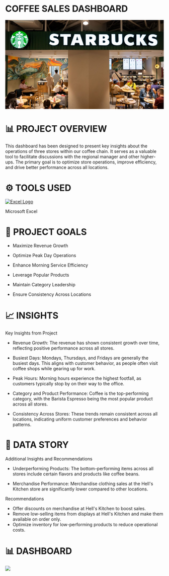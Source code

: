 # COFFEE SALES DASHBOARD
![](starbuck.jpg)



# 📊 PROJECT OVERVIEW

This dashboard has been designed to present key insights about the operations of three stores within our coffee chain. It serves as a valuable tool to facilitate discussions with the regional manager and other higher-ups. The primary goal is to optimize store operations, improve efficiency, and drive better performance across all locations.

# ⚙ TOOLS USED
[<img src="Excel.jpg" alt="Excel Logo" width="70" height="70">](Excel.jpg) &nbsp;

 Microsoft Excel

# 🚀 PROJECT GOALS
- Maximize Revenue Growth

- Optimize Peak Day Operations

- Enhance Morning Service Efficiency

- Leverage Popular Products

- Maintain Category Leadership

- Ensure Consistency Across Locations

# 📈 INSIGHTS
Key Insights from Project

- Revenue Growth: The revenue has shown consistent growth over time, reflecting positive performance across all stores.

- Busiest Days: Mondays, Thursdays, and Fridays are generally the busiest days. This aligns with customer behavior, as people often visit coffee shops while gearing up for 
  work.

- Peak Hours: Morning hours experience the highest footfall, as customers typically stop by on their way to the office.

- Category and Product Performance: Coffee is the top-performing category, with the Barista Espresso being the most popular product across all stores.

- Consistency Across Stores: These trends remain consistent across all locations, indicating uniform customer preferences and behavior patterns.

# 🧠 DATA STORY

Additional Insights and Recommendations

- Underperforming Products: The bottom-performing items across all stores include certain flavors and products like coffee beans.

- Merchandise Performance: Merchandise clothing sales at the Hell's Kitchen store are significantly lower compared to other locations.
  
Recommendations
- Offer discounts on merchandise at Hell's Kitchen to boost sales.
- Remove low-selling items from displays at Hell's Kitchen and make them available on order only.
- Optimize inventory for low-performing products to reduce operational costs.

# 📊 DASHBOARD
![](CoffeeSalesDash.png)
